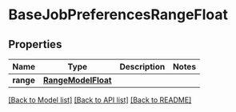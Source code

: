 # BaseJobPreferencesRangeFloat


## Properties
Name | Type | Description | Notes
------------ | ------------- | ------------- | -------------
**range** | [**RangeModelFloat**](RangeModelFloat.md) |  | 

[[Back to Model list]](../README.md#documentation-for-models) [[Back to API list]](../README.md#documentation-for-api-endpoints) [[Back to README]](../README.md)



